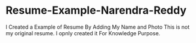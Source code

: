 # Resume-Example-Narendra-Reddy
I Created a Example of Resume By Adding My Name and Photo This is not my original resume. I opnly created it For Knowledge Purpose.
